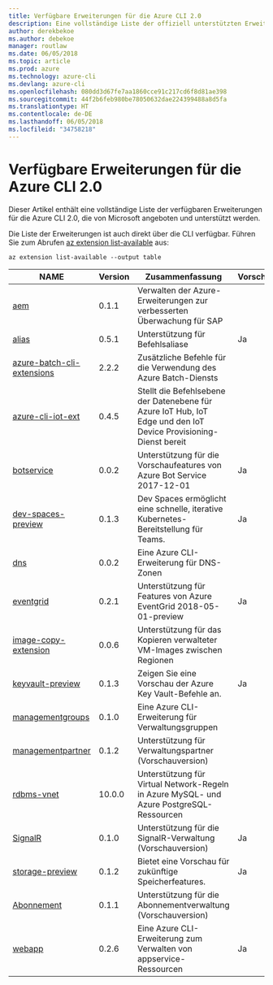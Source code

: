 ```yaml
---
title: Verfügbare Erweiterungen für die Azure CLI 2.0
description: Eine vollständige Liste der offiziell unterstützten Erweiterungen für die Azure CLI 2.0
author: derekbekoe
ms.author: debekoe
manager: routlaw
ms.date: 06/05/2018
ms.topic: article
ms.prod: azure
ms.technology: azure-cli
ms.devlang: azure-cli
ms.openlocfilehash: 080dd3d67fe7aa1860cce91c217cd6f8d81ae398
ms.sourcegitcommit: 44f2b6feb980be78050632dae224399488a8d5fa
ms.translationtype: HT
ms.contentlocale: de-DE
ms.lasthandoff: 06/05/2018
ms.locfileid: "34758218"
---
```

# <a name="available-extensions-for-the-azure-cli-20"></a>Verfügbare Erweiterungen für die Azure CLI 2.0

Dieser Artikel enthält eine vollständige Liste der verfügbaren Erweiterungen für die Azure CLI 2.0, die von Microsoft angeboten und unterstützt werden.

Die Liste der Erweiterungen ist auch direkt über die CLI verfügbar. Führen Sie zum Abrufen [az extension list-available](/cli/azure/extension?view=azure-cli-latest#az-extension-list-available) aus:

```azurecli
az extension list-available --output table
```

| NAME | Version | Zusammenfassung | Vorschau |
|------|---------|---------|---------|
| [aem](https://github.com/Azure/azure-cli-extensions) | 0.1.1 | Verwalten der Azure-Erweiterungen zur verbesserten Überwachung für SAP |  |
| [alias](https://github.com/Azure/azure-cli-extensions) | 0.5.1 | Unterstützung für Befehlsaliase | Ja |
| [azure-batch-cli-extensions](https://github.com/Azure/azure-batch-cli-extensions) | 2.2.2 | Zusätzliche Befehle für die Verwendung des Azure Batch-Diensts |  |
| [azure-cli-iot-ext](https://github.com/azure/azure-iot-cli-extension) | 0.4.5 | Stellt die Befehlsebene der Datenebene für Azure IoT Hub, IoT Edge und den IoT Device Provisioning-Dienst bereit |  |
| [botservice](https://github.com/Azure/azure-cli-extensions) | 0.0.2 | Unterstützung für die Vorschaufeatures von Azure Bot Service 2017-12-01 | Ja |
| [dev-spaces-preview](https://github.com/Azure/azure-cli-extensions) | 0.1.3 | Dev Spaces ermöglicht eine schnelle, iterative Kubernetes-Bereitstellung für Teams. | Ja |
| [dns](https://github.com/Azure/azure-cli-extensions) | 0.0.2 | Eine Azure CLI-Erweiterung für DNS-Zonen |  |
| [eventgrid](https://github.com/Azure/azure-cli-extensions) | 0.2.1 | Unterstützung für Features von Azure EventGrid 2018-05-01-preview | Ja |
| [image-copy-extension](https://github.com/Azure/azure-cli-extensions) | 0.0.6 | Unterstützung für das Kopieren verwalteter VM-Images zwischen Regionen |  |
| [keyvault-preview](https://github.com/Azure/azure-keyvault-cli-extension) | 0.1.3 | Zeigen Sie eine Vorschau der Azure Key Vault-Befehle an. | Ja |
| [managementgroups](https://github.com/Azure/azure-cli-extensions) | 0.1.0 | Eine Azure CLI-Erweiterung für Verwaltungsgruppen |  |
| [managementpartner](https://github.com/Azure/azure-cli-extensions) | 0.1.2 | Unterstützung für Verwaltungspartner (Vorschauversion) |  |
| [rdbms-vnet](https://github.com/Azure/azure-cli-extensions) | 10.0.0 | Unterstützung für Virtual Network-Regeln in Azure MySQL- und Azure PostgreSQL-Ressourcen |  |
| [SignalR](https://github.com/Azure/azure-cli-extensions) | 0.1.0 | Unterstützung für die SignalR-Verwaltung (Vorschauversion) | Ja |
| [storage-preview](https://github.com/Azure/azure-cli-extensions/tree/master/src/storage-preview) | 0.1.2 | Bietet eine Vorschau für zukünftige Speicherfeatures. | Ja |
| [Abonnement](https://github.com/Azure/azure-cli-extensions) | 0.1.1 | Unterstützung für die Abonnementverwaltung (Vorschauversion) |  |
| [webapp](https://github.com/Azure/azure-cli-extensions) | 0.2.6 | Eine Azure CLI-Erweiterung zum Verwalten von appservice-Ressourcen | Ja |
